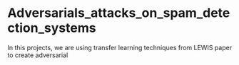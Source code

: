 # Adversarials_attacks_on_spam_detection_systems
In this projects, we are using transfer learning techniques from LEWIS paper to create adversarial 
